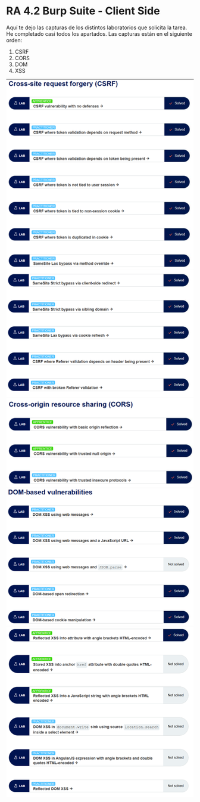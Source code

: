 # RA 4.2 Burp Suite - Client Side

Aquí te dejo las capturas de los distintos laboratorios que solicita la tarea. He completado casi todos los apartados. Las capturas están en el siguiente orden:

1. CSRF  
2. CORS  
3. DOM  
4. XSS

![captura](images/Captura1_CSRF.PNG)
![captura](images/Captura2_CSRF.PNG)
![captura](images/Captura1_CORS.PNG)
![captura](images/Captura1_DOM.PNG)
![captura](images/Captura2_XSS.PNG)
